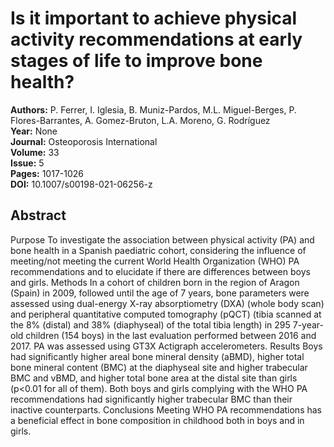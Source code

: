 # Is it important to achieve physical activity recommendations at early stages of life to improve bone health?

**Authors:** P. Ferrer, I. Iglesia, B. Muniz-Pardos, M.L. Miguel-Berges, P. Flores-Barrantes, A. Gomez-Bruton, L.A. Moreno, G. Rodríguez  
**Year:** None  
**Journal:** Osteoporosis International  
**Volume:** 33  
**Issue:** 5  
**Pages:** 1017-1026  
**DOI:** 10.1007/s00198-021-06256-z  

## Abstract
Purpose To investigate the association between physical activity (PA) and bone health in a Spanish paediatric cohort, considering the influence of meeting/not meeting the current World Health Organization (WHO) PA recommendations and to elucidate if there are differences between boys and girls.
Methods In a cohort of children born in the region of Aragon (Spain) in 2009, followed until the age of 7 years, bone parameters were assessed using dual-energy X-ray absorptiometry (DXA) (whole body scan) and peripheral quantitative computed tomography (pQCT) (tibia scanned at the 8% (distal) and 38% (diaphyseal) of the total tibia length) in 295 7-year-old children (154 boys) in the last evaluation performed between 2016 and 2017. PA was assessed using GT3X Actigraph accelerometers.
Results Boys had significantly higher areal bone mineral density (aBMD), higher total bone mineral content (BMC) at the diaphyseal site and higher trabecular BMC and vBMD, and higher total bone area at the distal site than girls (p<0.01 for all of them). Both boys and girls complying with the WHO PA recommendations had significantly higher trabecular BMC than their inactive counterparts.
Conclusions Meeting WHO PA recommendations has a beneficial effect in bone composition in childhood both in boys and in girls.

